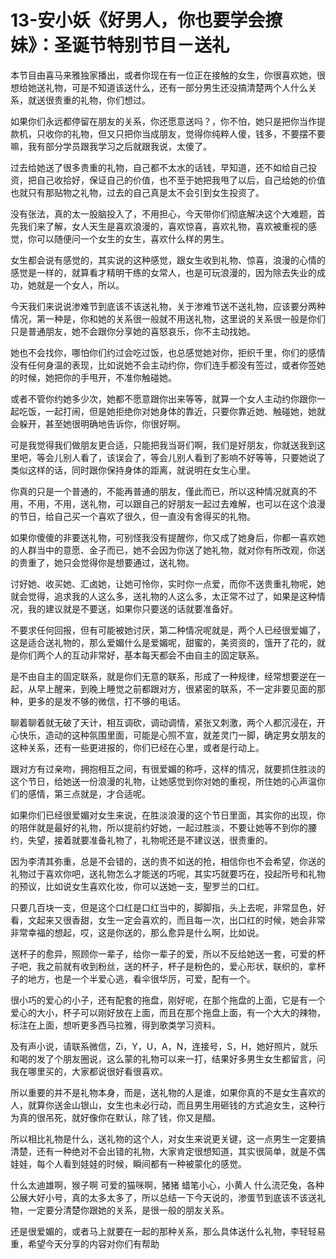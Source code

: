 # 13-安小妖《好男人，你也要学会撩妹》：圣诞节特别节目－送礼

本节目由喜马来雅独家播出，或者你现在有一位正在接触的女生，你很喜欢她，很想给她送礼物，可是不知道该送什么，还有一部分男生还没搞清楚两个人什么关系，就送很贵重的礼物，你们想过。

如果你们永远都停留在朋友的关系，你还愿意送吗？，你不怕，她只是把你当作提款机，只收你的礼物，但又只把你当成朋友，觉得你纯粹人傻，钱多，不要摆不要嘛，我有部分学员跟我学习之后就跟我说，太傻了。

过去给她送了很多贵重的礼物，自己都不太水的话钱，早知道，还不如给自己投资，把自己收拾好，保证自己的价值，也不至于她把我甩了以后，自己给她的价值也就只有那贴物之礼物，过去的自己真是太不会引到女生投资了。

没有张法，真的太一股脑投入了，不用担心，今天带你们彻底解决这个大难题，首先我们来了解，女人天生是喜欢浪漫的，喜欢惊喜，喜欢礼物，喜欢被重视的感觉，你可以随便问一个女生的女生，喜欢什么样的男生。

女生都会说有感觉的，其实说的这种感觉，跟女生收到礼物、惊喜，浪漫的心情的感觉是一样的，就算看才精明干练的女常人，也是可玩浪漫的，因为除去失业的成功，她就是一个女人，所以。

今天我们来说说渗难节到底该不该送礼物，关于渗难节送不送礼物，应该要分两种情况，第一种是，你和她的关系很一般就不用送礼物，这里说的关系很一般是你们只是普通朋友，她不会跟你分享她的喜怒哀乐，你不主动找她。

她也不会找你，哪怕你们约过会吃过饭，也总感觉她对你，拒织千里，你们的感情没有任何身温的表现，比如说她不会主动约你，你们连手都没有签过，或者你签她的时候，她把你的手甩开，不准你触碰她。

或者不管你约她多少次，她都不愿意跟你出来等等，就算一个女人主动约你跟你一起吃饭，一起打闹，但是她拒绝你对她身体的靠近，只要你靠近她、触碰她，她就会躲开，甚至她很明确地告诉你，你很好啊。

可是我觉得我们做朋友更合适，只能把我当哥们啊，我们是好朋友，你就送我到这里吧，等会儿别人看了，该误会了，等会儿别人看到了影响不好等等，只要她说了类似这样的话，同时跟你保持身体的距离，就说明在女生心里。

你真的只是一个普通的，不能再普通的朋友，僅此而已，所以这种情况就真的不用，不用，不用，送礼物，可以跟自己的好朋友一起过去难解，也可以在这个浪漫的节日，给自己买一个喜欢了很久，但一直没有舍得买的礼物。

如果你傻傻的非要送礼物，可别怪我没有提醒你，你又成了她身后，你都一喜欢她的人群当中的意愿、金子而已，她不会因为你送了她礼物，就对你有所改观，你送的贵重了，她只会觉得你是想要通过，送礼物。

讨好她、收买她、汇卤她，让她可怜你，实时你一点爱，而你不送贵重礼物呢，她就会觉得，追求我的人这么多，送礼物的人这么多，太正常不过了，如果是这种情况，我的建议就是不要送，如果你只要送的话就要准备好。

不要求任何回报，但有可能被她讨厌，第二种情况呢就是，两个人已经很爱媚了，这是适合送礼物的，那么爱媚什么是爱媚呢，甜蜜的，美资资的，饿开了花的，就是你们两个人的互动非常好，基本每天都会不由自主的固定联系。

是不由自主的固定联系，就是你们无意的联系，形成了一种规律，经常想要逆在一起，从早上醒来，到晚上睡觉之前都跟对方，很紧密的联系，不一定非要见面的那种，更多的是发不够的微信，打不够的电话。

聊着聊着就无破了天计，相互调砍，调动调情，紧张又刺激，两个人都沉浸在，开心快乐，造动的这种氛围里面，可能是心照不宣，就差灵门一脚，确定男女朋友的这种关系，还有一些更进报的，你们已经在心里，或者是行动上。

跟对方有过亲吻，拥抱相互之间，有很爱媚的称呼，这样的情况，就要抓住胜淡的这个节日，给她送一份浪漫的礼物，让她感觉到你对她的重视，所住她的心声温你们的感情，第三点就是，才合适呢。

如果你们已经很爱媚对女生来说，在胜淡浪漫的这个节日里面，其实你的出现，你的陪伴就是最好的礼物，所以提前约好她，一起过胜淡，不要让她等不到你的腰约，失望，接着就要准备礼物了，礼物呢还是不建议送，很贵重的。

因为李清其弥重，总是不会错的，送的贵不如送的抢，相信你也不会希望，你送的礼物过于喜欢你吧，送礼物怎么才能送的巧呢，其实巧就要巧在，投起所号和礼物的预议，比如说女生喜欢化妆，你可以送她一支，聖罗兰的口红。

只要几百块一支，但是这个口红是口红当中的，脚脚指，头上去呢，非常显色，好看，文起来又很香甜，女生一定会喜欢的，而且每一次，出口红的时候，她会非常非常幸福的想起，哎，这是你送的，那么愈异是什么啊，比如说。

送杯子的愈异，照顾你一辈子，给你一辈子的爱，所以不反给她送一套，可爱的杯子吧，我之前就有收到粉丝，送的杯子，杯子是粉色的，爱心形状，联织的，拿杯子的地方，也是一个半爱心逃，看伞很华厉，可爱，配有一个。

很小巧的爱心的小子，还有配套的拖盘，刚好呢，在那个拖盘的上面，它是有一个爱心的大小，杯子可以刚好放在上面，而且在那个拖盘上面，有一个大大的辣物，标注在上面，想听更多西马拉雅，得到歌类学习资料。

及有声小说，请联系微信，Zi，Y，U，A，N，连接号，S，H，她好照片，就乐和喝的发了个朋友圈说，这么蒙的礼物可以来一打，结果好多男生女生都留言，问我在哪里买的，大家都说很好看很喜欢。

所以重要的并不是礼物本身，而是，送礼物的人是谁，如果你真的不是女生喜欢的人，就算你送金山银山，女生也未必行动，而且男生用砸钱的方式追女生，这种行为真的很吊死，就好像你在默认，除了钱，你又是醋。

所以相比礼物是什么，送礼物的这个人，对女生来说更关键，这一点男生一定要搞清楚，还有一种绝对不会出错的礼物，大家肯定很想知道，其实很简单，就是不偶娃娃，每个人看到娃娃的时候，瞬间都有一种被蒙化的感觉。

什么太迪雄啊，猴子啊 可爱的猫咪啊，猪猪 蜡笔小心，小黄人 什么流茫兔，各种公展大好小号，真的太多太多了，所以总结一下今天说的，渗蛋节到底该不该送礼物，一定要分清楚你跟她的关系，是很一般的朋友关系。

还是很爱媚的，或者马上就要在一起的那种关系，那么具体送什么礼物，李轻轻易重，希望今天分享的内容对你们有帮助